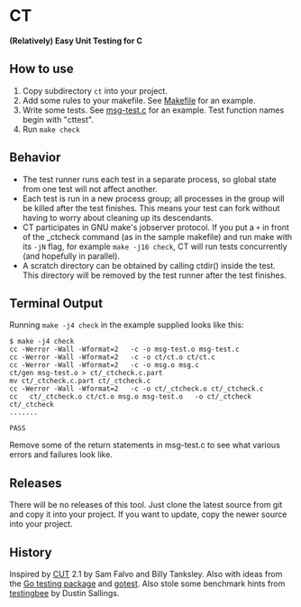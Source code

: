 # CT

**(Relatively) Easy Unit Testing for C**

## How to use

1. Copy subdirectory `ct` into your project.
2. Add some rules to your makefile. See [Makefile][] for an example.
3. Write some tests. See [msg-test.c][] for an example.
   Test function names begin with "cttest".
4. Run `make check`

## Behavior

- The test runner runs each test in a separate process, so
global state from one test will not affect another.
- Each test is run in a new process group; all processes
in the group will be killed after the test finishes. This
means your test can fork without having to worry about
cleaning up its descendants.
- CT participates in GNU make's jobserver protocol. If you
put a `+` in front of the _ctcheck command (as in the sample
makefile) and run make with its `-jN` flag, for example
`make -j16 check`, CT will run tests concurrently (and
hopefully in parallel).
- A scratch directory can be obtained by calling ctdir()
inside the test. This directory will be removed by the test
runner after the test finishes.

## Terminal Output

Running `make -j4 check` in the example supplied looks like this:

```
$ make -j4 check
cc -Werror -Wall -Wformat=2   -c -o msg-test.o msg-test.c
cc -Werror -Wall -Wformat=2   -c -o ct/ct.o ct/ct.c
cc -Werror -Wall -Wformat=2   -c -o msg.o msg.c
ct/gen msg-test.o > ct/_ctcheck.c.part
mv ct/_ctcheck.c.part ct/_ctcheck.c
cc -Werror -Wall -Wformat=2   -c -o ct/_ctcheck.o ct/_ctcheck.c
cc   ct/_ctcheck.o ct/ct.o msg.o msg-test.o   -o ct/_ctcheck
ct/_ctcheck
.......

PASS
```

Remove some of the return statements in msg-test.c to see
what various errors and failures look like.

## Releases

There will be no releases of this tool. Just clone the latest source from git
and copy it into your project. If you want to update, copy the newer source
into your project.

## History

Inspired by [CUT][] 2.1 by Sam Falvo and Billy Tanksley.
Also with ideas from the [Go testing package][gotesting] and [gotest][].
Also stole some benchmark hints from [testingbee][] by Dustin Sallings.

[CUT]: http://falvotech.com/content/cut/
[Makefile]: https://github.com/kr/ct/blob/master/Makefile
[msg-test.c]: https://github.com/kr/ct/blob/master/msg-test.c
[gotesting]: http://golang.org/pkg/testing/
[gotest]: http://golang.org/cmd/go/#Test_packages
[testingbee]: https://github.com/dustin/testingbee

